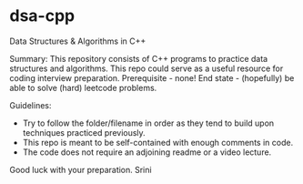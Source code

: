 # dsa-cpp
Data Structures &amp; Algorithms in C++

Summary:
This repository consists of C++ programs to practice data structures and algorithms. 
This repo could serve as a useful resource for coding interview preparation.
Prerequisite - none!
End state - (hopefully) be able to solve (hard) leetcode problems.

Guidelines:
- Try to follow the folder/filename in order as they tend to build upon techniques practiced previously.
- This repo is meant to be self-contained with enough comments in code.
- The code does not require an adjoining readme or a video lecture.

Good luck with your preparation.
Srini


